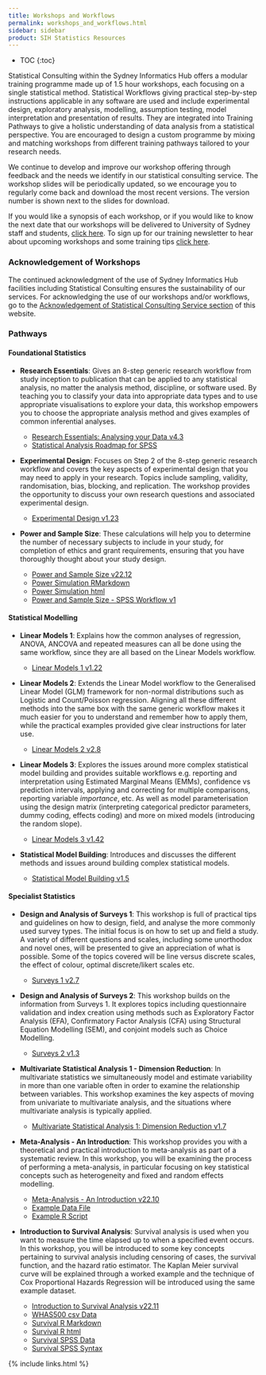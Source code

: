 ```yaml
---
title: Workshops and Workflows
permalink: workshops_and_workflows.html
sidebar: sidebar
product: SIH Statistics Resources
---
```


* TOC
{:toc}

Statistical Consulting within the Sydney Informatics Hub offers a modular training programme made up of 1.5 hour workshops, each focusing on a single statistical method. Statistical Workflows giving practical step-by-step instructions applicable in any software are used and include experimental design, exploratory analysis, modelling, assumption testing, model interpretation and presentation of results. They are integrated into Training Pathways to give a holistic understanding of data analysis from a statistical perspective. You are encouraged to design a custom programme by mixing and matching workshops from different training pathways tailored to your research needs.

We continue to develop and improve our workshop offering through feedback and the needs we identify in our statistical consulting service. The workshop slides will be periodically updated, so we encourage you to regularly come back and download the most recent versions. The version number is shown next to the slides for download.

If you would like a synopsis of each workshop, or if you would like to know the next date that our workshops will be delivered to University of Sydney staff and students, [click here](https://www.sydney.edu.au/research/facilities/sydney-informatics-hub/workshops-and-training.html). To sign up for our training newsletter to hear about upcoming workshops and some training tips [click here](https://signup.e2ma.net/signup/1945889/1928048/).

### Acknowledgement of Workshops

The continued acknowledgment of the use of Sydney Informatics Hub facilities including Statistical Consulting ensures the sustainability of our services. For  acknowledging the use of our workshops and/or workflows, go to the [Acknowledgement of Statistical Consulting Service section](acknowledgements) of this website.


### Pathways
#### Foundational Statistics 

* **Research Essentials**: Gives an 8-step generic research workflow from study inception to publication that can be applied to any statistical analysis, no matter the analysis method, discipline, or software used. By teaching you to classify your data into appropriate data types and to use appropriate visualisations to explore your data, this workshop empowers you to choose the appropriate analysis method and gives examples of common inferential analyses. 
  * [Research Essentials: Analysing your Data v4.3](assets/files/Research%20Essentials%20v4.3%2022-11-15%20HANDOUT.pdf) 
  * [Statistical Analysis Roadmap for SPSS](assets/files/Statistical%20analysis%20roadmap%20for%20SPSS.pdf)

* **Experimental Design**: Focuses on Step 2 of the 8-step generic research workflow and covers the key aspects of experimental design that you may need to apply in your research. Topics include sampling, validity, randomisation, bias, blocking, and replication. The workshop provides the opportunity to discuss your own research questions and associated experimental design.
  * [Experimental Design v1.23](assets/files/Experimental%20Design%20v%201.23.pdf)

* **Power and Sample Size**: These calculations will help you to determine the number of necessary subjects to include in your study, for completion of ethics and grant requirements, ensuring that you have thoroughly thought about your study design.
  * [Power and Sample Size v22.12](assets/files/Power%20and%20sample%20size%20v22.12%20handout.pdf) 
  * [Power Simulation RMarkdown](assets/files/Example1-simulation.Rmd) 
  * [Power Simulation html](assets/files/Example1-simulation.html)
  * [Power and Sample Size - SPSS Workflow v1](assets/files/Power%and%sample%size%-%SPSS%v1.pdf)



#### Statistical Modelling 

* **Linear Models 1**: Explains how the common analyses of regression, ANOVA, ANCOVA and repeated measures can all be done using the same workflow, since they are all based on the Linear Models workflow.
  * [Linear Models 1 v1.22](assets/files/Linear%20Models%20I%20-%20regression%2C%20ANOVA%2C%20ANCOVA%2C%20repeated%20measures%20HANDOUTS%20v1.22%2029-8-2022.pdf)
 
* **Linear Models 2**: Extends the Linear Model workflow to the Generalised Linear Model (GLM) framework for non-normal distributions such as Logistic and Count/Poisson regression. Aligning all these different methods into the same box with the same generic workflow makes it much easier for you to understand and remember how to apply them, while the practical examples provided give clear instructions for later use. 
  * [Linear Models 2 v2.8](assets/files/Linear%20Models%20II%20Logistic%20and%20Poisson%20regression-an%20intro%20to%20GLMs%20HANDOUTS%20v2.8%202-9-2022.pdf)
  
* **Linear Models 3**: Explores the issues around more complex statistical model building and provides suitable workflows e.g. reporting and interpretation using Estimated Marginal Means (EMMs), confidence vs prediction intervals, applying and correcting for multiple comparisons, reporting variable *importance*, etc. As well as model parameterisation using the design matrix (interpreting categorical predictor parameters, dummy coding, effects coding) and more on mixed models (introducing the random slope).
  * [Linear Models 3 v1.42](assets/files/Linear%20Models%20III%20Advanced%20Topics%20Tricks%20and%20Tips%20HANDOUTS%20v1.42%206-10-2022.pdf)

* **Statistical Model Building**: Introduces and discusses the different methods and issues around building complex statistical models.
  * [Statistical Model Building v1.5](assets/files/SIH%20SC%20Statistical%20Model%20Building%20v1.5%20presented%2022-05-25.pdf)


#### Specialist Statistics 

* **Design and Analysis of Surveys 1**: This workshop is full of practical tips and guidelines on how to design, field, and analyse the more commonly used survey types. The initial focus is on how to set up and field a study. A variety of different questions and scales, including some unorthodox and novel ones, will be presented to give an appreciation of what is possible. Some of the topics covered will be line versus discrete scales, the effect of colour, optimal discrete/likert scales etc.
  * [Surveys 1 v2.7](assets/files/Surveys%201%20-%20An%20Introduction%20HANDOUTS%20v2.7%204-10-2022.pdf)

* **Design and Analysis of Surveys 2**: This workshop builds on the information from Surveys 1. It explores topics including questionnaire validation and index creation using methods such as Exploratory Factor Analysis (EFA), Confirmatory Factor Analysis (CFA) using Structural Equation Modelling (SEM), and conjoint models such as Choice Modelling.
  * [Surveys 2 v1.3](assets/files/Surveys%202%20-%20Advanced%20Topics%20HANDOUTS%20v1.3%204-10-2022.pdf)

* **Multivariate Statistical Analysis 1 - Dimension Reduction**: In multivariate statistics we simultaneously model and estimate variability in more than one variable often in order to examine the relationship between variables. This workshop examines the key aspects of moving from univariate to multivariate analysis, and the situations where multivariate analysis is typically applied. 
  * [Multivariate Statistical Analysis 1: Dimension Reduction v1.7](https://github.com/Sydney-Informatics-Hub/stats-resources/raw/28492665b71621fa91477e6553768d66c0d2b4d3/Multivariate%20Statistical%20Analysis%20v1.7%20handouts.pdf)

* **Meta-Analysis - An Introduction**: This workshop provides you with a theoretical and practical introduction to meta-analysis as part of a systematic review. In this workshop, you will be examining the process of performing a meta-analysis, in particular focusing on key statistical concepts such as heterogeneity and fixed and random effects modelling. 
  * [Meta-Analysis - An Introduction v22.10](assets/files/Meta-Analysis%20v22.10%20handout.pdf)
  * [Example Data File](assets/files/Meta_Sutton_Smith%2022-06.csv) 
  * [Example R Script](assets/files/Meta-Analysis%20workshop%20example%2022-06.R)

* **Introduction to Survival Analysis**: Survival analysis is used when you want to measure the time elapsed up to when a specified event occurs. In this workshop, you will be introduced to some key concepts pertaining to survival analysis including censoring of cases, the survival function, and the hazard ratio estimator. The Kaplan Meier survival curve will be explained through a worked example and the technique of Cox Proportional Hazards Regression will be introduced using the same example dataset.
  * [Introduction to Survival Analysis v22.11](assets/files/Introduction%20to%20Survival%20Analysis%20v22.11%20handout.pdf) 
  * [WHAS500 csv Data](assets/files/WHAS500data.csv) 
  * [Survival R Markdown](assets/files/SurvivalAnalysis_R%20(4).Rmd) 
  * [Survival R html](assets/files/SurvivalAnalysis_R%20(2).html) 
  * [Survival SPSS Data](assets/files/WHAS500_data.sav) 
  * [Survival SPSS Syntax](assets/files/Survival_Workshop_syntax%20(1).sps)


{% include links.html %}
